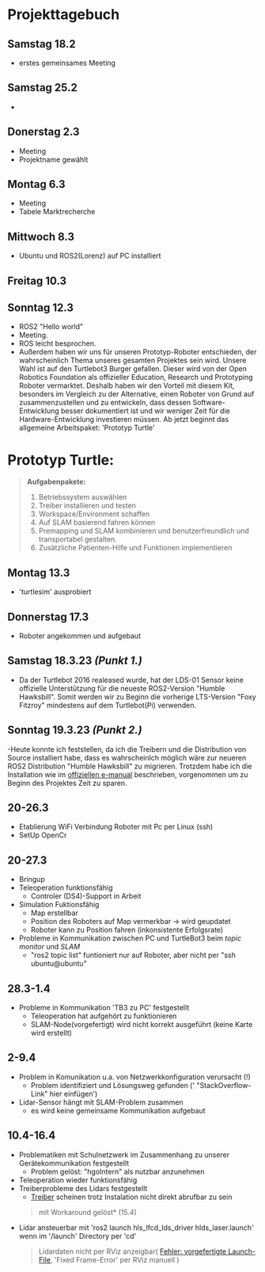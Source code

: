 # Projekttagebuch

## Samstag 18.2

- erstes gemeinsames Meeting

## Samstag 25.2

-

## Donerstag 2.3

- Meeting
- Projektname gewählt

## Montag 6.3

- Meeting
- Tabele Marktrecherche

## Mittwoch 8.3

- Ubuntu und ROS2(Lorenz) auf PC installiert

## Freitag 10.3

## Sonntag 12.3

- ROS2 "Hello world"
- Meeting.
- ROS leicht besprochen.
- Außerdem haben wir uns für unseren Prototyp-Roboter entschieden, der wahrscheinlich Thema unseres gesamten Projektes sein wird. Unsere Wahl ist auf den Turtlebot3 Burger gefallen. Dieser wird von der Open Robotics Foundation als offizieller Education, Research und Prototyping Roboter vermarktet. Deshalb haben wir den Vorteil mit diesem Kit, besonders im Vergleich zu der Alternative, einen Roboter von Grund auf zusammenzustellen und zu entwickeln, dass dessen Software-Entwicklung besser dokumentiert ist und wir weniger Zeit für die Hardware-Entwicklung investieren müssen. Ab jetzt beginnt das allgemeine Arbeitspaket: 'Prototyp Turtle'

# **Prototyp Turtle:**
>
> **Aufgabenpakete:**
>
>1. Betriebssystem auswählen
>1. Treiber installieren und testen
>1. Workspace/Environment schaffen
>1. Auf SLAM basierend fahren können
>1. Premapping und SLAM kombinieren und benutzerfreundlich und transportabel gestalten.
>1. Zusätzliche Patienten-Hilfe und Funktionen implementieren
>
## Montag 13.3

- 'turtlesim' ausprobiert

## Donnerstag 17.3

- Roboter angekommen und aufgebaut

## Samstag 18.3.23 *(Punkt 1.)*

- Da der Turtlebot 2016 realeased wurde, hat der LDS-01 Sensor keine offizielle Unterstützung für die neueste ROS2-Version "Humble Hawksbill". Somit werden wir zu Beginn die vorherige LTS-Version "Foxy Fitzroy" mindestens auf dem Turtlebot(Pi) verwenden.

## Sonntag 19.3.23 *(Punkt 2.)*

-Heute konnte ich feststellen, da ich die Treibern und die Distribution von Source installiert habe, dass es wahrscheinlch möglich wäre zur neueren ROS2 Distribution "Humble Hawksbill" zu migrieren. Trotzdem habe ich die Installation wie im [offiziellen e-manual](https://emanual.robotis.com/docs/en/platform/turtlebot3/quick-start/) beschrieben, vorgenommen um zu Beginn des Projektes Zeit zu sparen.

## 20-26.3

- Etablierung WiFi Verbindung Roboter mit Pc per Linux (ssh)
- SetUp OpenCr

## 20-27.3  

- Bringup
- Teleoperation funktionsfähig
  - Controler (DS4)-Support in Arbeit
- Simulation Fuktionsfähig
  - Map erstellbar
  - Position des Roboters auf Map vermerkbar -> wird geupdatet
  - Roboter kann zu Position fahren (inkonsistente Erfolgsrate)
- Probleme in Kommunikation zwischen PC und TurtleBot3 beim *topic monitor* und *SLAM*
  - "ros2 topic list" funtioniert nur auf Roboter, aber nicht per "ssh ubuntu@ubuntu"

## 28.3-1.4

- Probleme in Kommunikation 'TB3 zu PC' festgestellt
  - Teleoperation hat aufgehört zu funktionieren
  - SLAM-Node(vorgefertigt) wird nicht korrekt ausgeführt (keine Karte wird erstellt)

## 2-9.4

- Problem in Komunikation u.a. von Netzwerkkonfiguration verursacht (!)
  - Problem identifiziert und Lösungsweg gefunden (' "StackOverflow-Link" hier einfügen')
- Lidar-Sensor hängt mit SLAM-Problem zusammen
  - es wird keine gemeinsame Kommunikation aufgebaut

## 10.4-16.4

- Problematiken mit Schulnetzwerk im Zusammenhang zu unserer Gerätekommunikation festgestellt
  - Problem gelöst: "hgoIntern" als nutzbar anzunehmen
- Teleoperation wieder funktionsfähig
- Treiberprobleme des Lidars festgestellt
  - [Treiber](https://github.com/ROBOTIS-GIT/hls_lfcd_lds_driver) scheinen trotz Instalation nicht direkt abrufbar zu sein  
  >mit Workaround gelöst* (15.4)
- Lidar ansteuerbar mit 'ros2 launch hls_lfcd_lds_driver hlds_laser.launch' wenn im '/launch' Directory per 'cd'
   >Lidardaten nicht per RViz anzeigbar( [Fehler: vorgefertigte Launch-File](Bilder\RVizError_inProgramm-15.4.png), 'Fixed Frame-Error' per RViz manuell )
